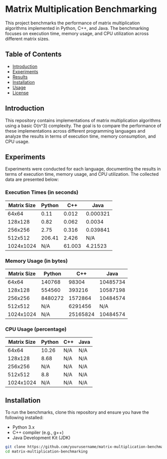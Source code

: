 # Matrix Multiplication Benchmarking

This project benchmarks the performance of matrix multiplication algorithms implemented in Python, C++, and Java. The benchmarking focuses on execution time, memory usage, and CPU utilization across different matrix sizes.

## Table of Contents

- [Introduction](#introduction)
- [Experiments](#experiments)
- [Results](#results)
- [Installation](#installation)
- [Usage](#usage)
- [License](#license)

## Introduction

This repository contains implementations of matrix multiplication algorithms using a basic O(n^3) complexity. The goal is to compare the performance of these implementations across different programming languages and analyze the results in terms of execution time, memory consumption, and CPU usage.

## Experiments

Experiments were conducted for each language, documenting the results in terms of execution time, memory usage, and CPU utilization. The collected data are presented below:

### Execution Times (in seconds)

| Matrix Size | Python | C++    | Java   |
|-------------|--------|--------|--------|
| 64x64       | 0.11   | 0.012  | 0.000321 |
| 128x128     | 0.82   | 0.062  | 0.0034 |
| 256x256     | 2.75   | 0.316  | 0.039841 |
| 512x512     | 206.41 | 2.426  | N/A    |
| 1024x1024   | N/A    | 61.003 | 4.21523 |

### Memory Usage (in bytes)

| Matrix Size | Python | C++       | Java        |
|-------------|--------|-----------|-------------|
| 64x64       | 140768 | 98304     | 10485734    |
| 128x128     | 554560 | 393216    | 10587198    |
| 256x256     | 8480272| 1572864   | 10484574    |
| 512x512     | N/A    | 6291456   | N/A         |
| 1024x1024   | N/A    | 25165824  | 10484574    |

### CPU Usage (percentage)

| Matrix Size | Python | C++ | Java |
|-------------|--------|-----|------|
| 64x64       | 10.26  | N/A | N/A  |
| 128x128     | 8.68   | N/A | N/A  |
| 256x256     | N/A    | N/A | N/A  |
| 512x512     | 8.8    | N/A | N/A  |
| 1024x1024   | N/A    | N/A | N/A  |

## Installation

To run the benchmarks, clone this repository and ensure you have the following installed:

- Python 3.x
- C++ compiler (e.g., g++)
- Java Development Kit (JDK)

```bash
git clone https://github.com/yourusername/matrix-multiplication-benchmarking.git
cd matrix-multiplication-benchmarking
